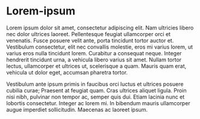 # Lorem-ipsum
Lorem ipsum dolor sit amet, consectetur adipiscing elit. Nam ultricies libero nec dolor ultrices laoreet. Pellentesque feugiat ullamcorper orci et venenatis. Fusce posuere velit ante, porta tincidunt tortor auctor et. Vestibulum consectetur, elit nec convallis molestie, eros mi varius lorem, ut varius eros nulla tincidunt lorem. Curabitur a consequat neque. Integer hendrerit tincidunt urna, a vehicula libero varius sit amet. Nullam tortor lectus, ullamcorper et ultrices ut, scelerisque a quam. Mauris quam erat, vehicula ut dolor eget, accumsan pharetra tortor.

Vestibulum ante ipsum primis in faucibus orci luctus et ultrices posuere cubilia curae; Praesent at feugiat quam. Cras ultrices aliquet ligula. Proin nisi nibh, pulvinar non tempor ac, semper quis dui. Etiam lacinia nunc et lobortis consectetur. Integer ac lorem mi. In bibendum mauris ullamcorper augue imperdiet sollicitudin. Maecenas ac laoreet ipsum.
